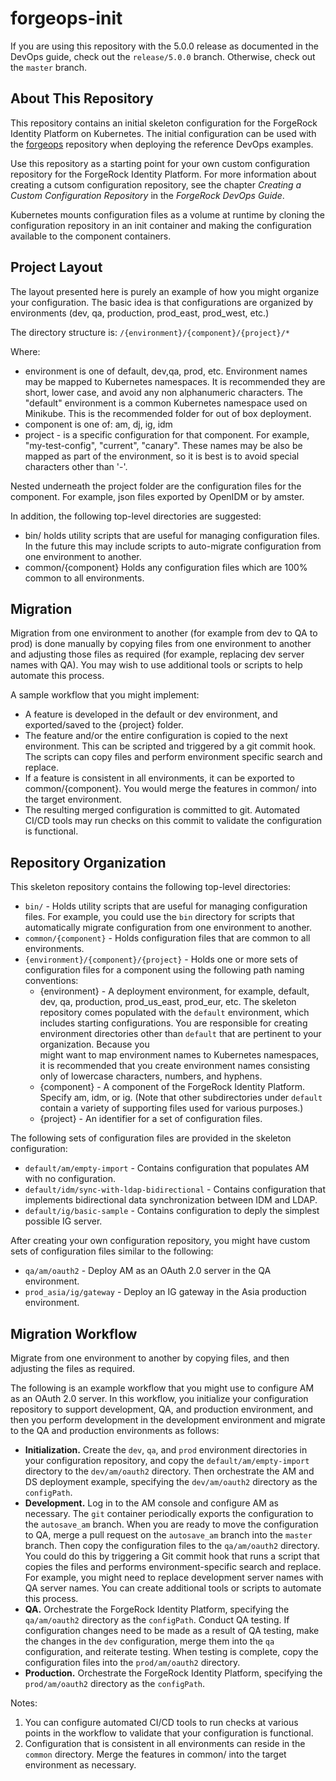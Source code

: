 # forgeops-init

If you are using this repository with the 5.0.0 release as documented in the 
DevOps guide, check out the `release/5.0.0` branch. Otherwise, check out the 
`master` branch.


## About This Repository

This repository contains an initial skeleton configuration for the ForgeRock 
Identity Platform on Kubernetes. The initial configuration can be used with the 
[forgeops](https://stash.forgerock.org/projects/CLOUD/repos/forgeops) repository 
when deploying the reference DevOps examples. 

Use this repository as a starting point for your own custom configuration 
repository for the ForgeRock Identity Platform. For more information about 
creating a cutsom configuration repository, see the chapter _Creating a Custom 
Configuration Repository_ in the _ForgeRock DevOps Guide_.

Kubernetes mounts configuration files as a volume at runtime by cloning the 
configuration repository in an init container and making the configuration 
available to the component containers.
 

## Project Layout 

The layout presented here is purely an example of how you might organize your configuration. The basic
idea is that configurations are organized by environments (dev, qa, production, prod_east, prod_west, etc.)

The directory structure is:  `/{environment}/{component}/{project}/* `

Where:
* environment is one of default, dev,qa, prod, etc. Environment names may be mapped to Kubernetes namespaces. It
is recommended they are short, lower case, and avoid any non alphanumeric characters. The "default" environment
is a common Kubernetes namespace used on Minikube. This is the recommended folder for out of box deployment.
* component is one of: am, dj, ig, idm
* project - is a specific configuration for that component. For example, "my-test-config", "current", "canary".
These names may be also be mapped as part of the environment, so it is best is to avoid special characters
other than '-'. 


Nested underneath the project folder are the configuration files for the component. For example, json files exported by OpenIDM or 
by amster. 

In addition, the following top-level directories are suggested:

* bin/  holds utility scripts that are useful for managing configuration files. In the future this may include scripts 
 to auto-migrate configuration from one environment to another.
* common/{component}  Holds any configuration files which are 100% common to all environments. 


## Migration

Migration from one environment to another (for example from dev to QA to prod) is done manually by
copying files from one environment to another and adjusting those files as required (for example,
replacing dev server names with QA).  You may wish to use additional tools or scripts to help automate this
process.


A sample workflow that you might implement:

* A feature is developed in the default or dev environment, and exported/saved to the {project} folder.
* The feature and/or the entire configuration is copied to the next environment. This can be scripted and 
 triggered by a git commit hook. The
 scripts can copy files and perform environment specific search and replace. 
* If a feature is consistent in all environments, it can be exported to common/{component}. You would
merge the features in common/ into the target environment.
* The resulting merged configuration is committed to git. Automated CI/CD tools may run checks on this
commit to validate the configuration is functional. 


## Repository Organization 

This skeleton repository contains the following top-level directories:
 
  * `bin/` - Holds utility scripts that are useful for managing configuration 
    files. For example, you could use the `bin` directory for scripts that 
    automatically migrate configuration from one environment to another.
  * `common/{component}` - Holds configuration files that are common to all 
    environments. 
  * `{environment}/{component}/{project}` - Holds one or more sets of 
    configuration files for a component using the following path naming 
    conventions: 
    * {environment} - A deployment environment, for example, default, dev, qa, 
      production, prod_us_east, prod_eur, etc. The skeleton repository comes 
      populated with the `default` environment, which includes starting 
      configurations. You are responsible for creating environment directories 
      other than `default` that are pertinent to your organization. Because you  
      might want to map environment names to Kubernetes namespaces, it is 
      recommended that you create environment names consisting only of lowercase 
      characters, numbers, and hyphens. 
    * {component} - A component of the ForgeRock Identity Platform. Specify am, 
      idm, or ig. (Note that other subdirectories under `default` contain a 
      variety of supporting files used for various purposes.)
    * {project} - An identifier for a set of configuration files.
       
The following sets of configuration files are provided in the skeleton 
configuration:
       
  * `default/am/empty-import` - Contains configuration that populates AM with
    no configuration. 
  * `default/idm/sync-with-ldap-bidirectional` - Contains configuration that 
    implements bidirectional data synchronization between IDM and LDAP.
  * `default/ig/basic-sample` - Contains configuration to deply the simplest 
    possible IG server.
    
After creating your own configuration repository, you might have custom sets of 
configuration files similar to the following:

  * `qa/am/oauth2` - Deploy AM as an OAuth 2.0 server in the QA environment.
  * `prod_asia/ig/gateway` - Deploy an IG gateway in the Asia production 
    environment.   


## Migration Workflow

Migrate from one environment to another by copying files, and then adjusting the 
files as required. 

The following is an example workflow that you might use to configure AM as an 
OAuth 2.0 server. In this workflow, you initialize your configuration repository
to support development, QA, and production environment, and then you perform 
development in the development environment and migrate to the QA and production 
environments as follows:

* __Initialization.__ Create the `dev`, `qa`, and `prod` environment directories
in your configuration repository, and copy the 
`default/am/empty-import` directory to the `dev/am/oauth2` directory. Then 
orchestrate the AM and DS deployment example, specifying the `dev/am/oauth2` 
directory as the `configPath`.
* __Development.__ Log in to the AM console and configure AM as necessary. The 
`git` container periodically exports the configuration to the `autosave_am` 
branch. When you are ready to move the configuration to QA, merge a pull request 
on the `autosave_am` branch into the `master` branch. Then copy the 
configuration files to the `qa/am/oauth2` directory. You could do this by 
triggering a Git commit hook that runs a script that copies the files and 
performs environment-specific search and replace. For example, you might need to
 replace development server names with QA server names. You can create 
 additional tools or scripts to automate this process.
* __QA.__ Orchestrate the ForgeRock Identity Platform, specifying the 
`qa/am/oauth2` directory as the `configPath`. Conduct QA testing. If 
configuration changes need to be made as a result of QA testing, make the 
changes in the `dev` configuration, merge them into the `qa` configuration, 
and reiterate testing. When testing is complete, copy the configuration files 
into the `prod/am/oauth2` directory.    
* __Production.__ Orchestrate the ForgeRock Identity Platform, specifying the 
`prod/am/oauth2` directory as the `configPath`. 

Notes:

1. You can configure automated CI/CD tools to run checks at various points in 
the workflow to validate that your configuration is functional.
1. Configuration that is consistent in all environments can reside in the
`common` directory. Merge the features in common/ into the target environment
as necessary.
